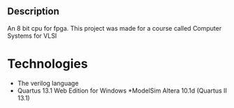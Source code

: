 ## Description
An 8 bit cpu for fpga. This project was made for a course called Computer Systems for VLSI

# Technologies
* The verilog language
* Quartus 13.1 Web Edition for Windows
*ModelSim Altera 10.1d (Quartus II 13.1)
